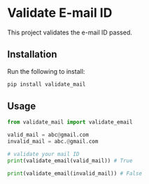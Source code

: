 # Validate E-mail ID

This project validates the e-mail ID passed.

## Installation

Run the following to install:

```python
pip install validate_mail
```

## Usage

```python
from validate_mail import validate_email

valid_mail = abc@gmail.com
invalid_mail = abc.@gmail.com

# validate your mail ID
print(validate_email(valid_mail)) # True

print(validate_email(invalid_mail)) # False

```